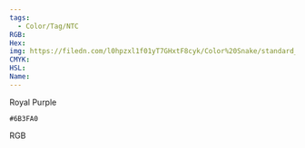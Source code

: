 ```yaml
---
tags:
  - Color/Tag/NTC
RGB:
Hex:
img: https://filedn.com/l0hpzxl1f01yT7GHxtF8cyk/Color%20Snake/standard_csv_to_svg/%23/6B3FA0.svg
CMYK:
HSL:
Name:
---
```

Royal Purple
```palette
#6B3FA0
```
RGB
